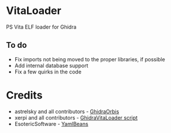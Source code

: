 # VitaLoader
PS Vita ELF loader for Ghidra

## To do
* Fix imports not being moved to the proper libraries, if possible
* Add internal database support
* Fix a few quirks in the code

# Credits
* astrelsky and all contributors - [GhidraOrbis](https://github.com/astrelsky/GhidraOrbis)
* xerpi and all contributors - [GhidraVitaLoader script](https://github.com/xerpi/GhidraVitaLoader)
* EsotericSoftware - [YamlBeans](https://github.com/EsotericSoftware/yamlbeans)
